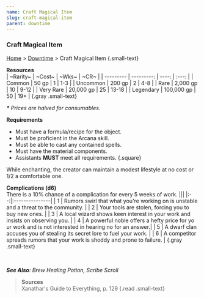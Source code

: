 ```yaml
---
name: Craft Magical Item
slug: craft-magical-item
parent: downtime
---
```

### Craft Magical Item
[Home](dm-operations-center) > [Downtime](downtime) > Craft Magical Item {.small-text}

**Resources**<br/>
| ~Rarity~  |     ~Cost~ | ~Wks~ | ~CR~  |
| --------- | ---------: | ----: | :---: |
| Common    |      50 gp |     1 |  1-3  |
| Uncommon  |     200 gp |     2 |  4-8  |
| Rare      |   2,000 gp |    10 | 9-12  |
| Very Rare |  20,000 gp |    25 | 13-18 |
| Legendary | 100,000 gp |    50 |  19+  |
{.gray .small-text}

***\*** Prices are halved for consumables.*

**Requirements**<br/>
- Must have a formula/recipe for the object.
- Must be proficient in the Arcana skill.
- Must be able to cast any contained spells.
- Must have the material components.
- Assistants **MUST** meet all requirements.
{.square}

While enchanting, the creator can maintain a modest lifestyle at no cost or 1/2 a comfortable one.

**Complications (d6)**<br/>
There is a 10% chance of a complication for every 5 weeks of work.
|||
|:--:|:---------------|
|  1 | Rumors swirl that what you're working on is unstable and a threat to the community. |
|  2 | Your tools are stolen, forcing you to buy new ones. |
|  3 | A local wizard shows keen interest in your work and insists on observing you. |
|  4 | A powerful noble offers a hefty price for yo ur work and is not interested in hearing no for an answer.|
|  5 | A dwarf clan accuses you of stealing its secret lore to fuel your work. |
|  6 | A competitor spreads rumors that your work is shoddy and prone to failure. |
{.gray .small-text}

<br/>

***See Also**: Brew Healing Potion, Scribe Scroll*

> **Sources** <br/>
> Xanathar's Guide to Everything, p. 129
{.read .small-text}
